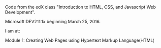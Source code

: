 Code from the edX class "Introduction to HTML, CSS, and Javascript Web Development".

Microsoft DEV211.1x beginning March 25, 2016.

I am at:

Module 1: Creating Web Pages using Hypertext Markup Language(HTML)
